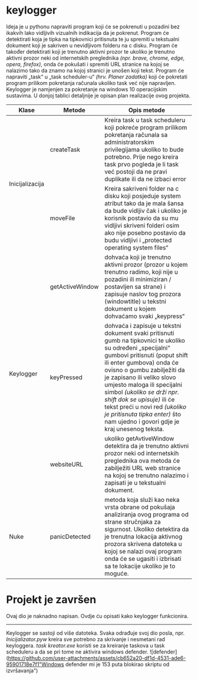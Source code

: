 # keylogger

Ideja je u pythonu napraviti program koji će se pokrenuti u pozadini bez ikakvih lako vidljivih vizualnih
indikacija da je pokrenut. Program će detektirati koja je tipka na tipkovnici pritisnuta te ju spremiti u
tekstualni dokument koji je sakriven u nevidljivom folderu na c disku. Program će također detektirati
koji je trenutno aktivni prozor te ukoliko je trenutno aktivni prozor neki od internetskih preglednika
_(npr. brave, chrome, edge, opera, firefox)_, onda će pokušati i spremiti URL stranice na kojoj se nalazimo
tako da znamo na kojoj stranici je unošen koji tekst. Program će napraviti „task“ u „task scheduler-u“
_(hrv. Planer zadatka)_ koji će pokretati program prilikom pokretanja računala ukoliko task već nije
napravljen. Keylogger je namjenjen za pokretanje na windows 10 operacijskim sustavima. U donjoj tablici
detaljnije je opisan plan realizacije ovog projekta.

<table>
    <thead>
        <tr>
            <th>Klase</th>
            <th>Metode</th>
            <th>Opis metode</th>
        </tr>
    </thead>
    <tbody>
        <tr>
            <td rowspan=2>Inicijalizacija</td>
            <td>createTask</td>
            <td>Kreira task u task scheduleru koji pokreće program prilikom pokretanja računala sa
administratorskim privilegijama ukoliko to bude potrebno. Prije nego kreira task prvo pogleda je li
task već postoji da ne pravi duplikate ili da ne izbaci error</td>
        </tr>
        <tr>
            <td>moveFile</td>
            <td>Kreira sakriveni folder na c disku koji posjeduje system atribut tako da je mala šansa da
bude vidljiv čak i ukoliko je korisnik postavio da su mu vidljivi skriveni folderi osim ako nije posebno
postavio da budu vidljivi i „protected operating system files“
</td>

<tr>
            <td rowspan=3>Keylogger</td>
            <td>getActiveWindow</td>
            <td>dohvaća koji je trenutno aktivni prozor (prozor u kojem trenutno radimo, koji nije
u pozadini ili minimiziran / postavljen sa strane) i zapisuje naslov tog prozora (windowtitle) u tekstni
dokument u kojem dohvaćamo svaki „keypress“</td>
        </tr>
        
<tr>
            <td>keyPressed</td>
            <td>dohvaća i zapisuje u tekstni dokument svaki pritisnuti gumb na tipkovnici te ukoliko su
određeni „specijalni“ gumbovi pritisnuti (poput shift ili enter gumbova) onda će ovisno o gumbu
zabilježiti da je zapisano ili veliko slovo umjesto maloga ili specijalni simbol <i>(ukoliko se drži npr. shift
dok se upisuje)</i> ili će tekst preći u novi red <i>(ukoliko je pritisnuta tipka enter)</i> što nam ujedno i govori
gdje je kraj unesenog teksta.</td>
        </tr>
        
<tr>
            <td>websiteURL</td>
            <td>ukoliko getAvtiveWindow detektira da je trenutno aktivni prozor neki od internetskih
preglednika ova metoda će zabilježiti URL web stranice na kojoj se trenutno nalazimo i zapisati je u
tekstualni dokument.</td>
        </tr>

<tr>
            <td>Nuke</td>
            <td>panicDetected</td>
            <td>metoda koja služi kao neka vrsta obrane od pokušaja analiziranja ovog programa od
strane stručnjaka za sigurnost. Ukoliko detektira da je trenutna lokacija aktivnog prozora skrivena
datoteka u kojoj se nalazi ovaj program onda će se ugasiti i izbrisati sa te lokacije ukoliko je to
moguće.</td>
        </tr>
    </tbody>
</table>

# Projekt je završen

Ovaj dio je naknadno napisan. Ovdje ću opisati kako keylogger funkcionira.
______________________________________________________________________________________

Keylogger se sastoji od više datoteka. Svaka odrađuje svoj dio posla, npr. _Inicijalizator.pyw_ kreira sve potrebno za 
skrivanje i nesmetani rad keyloggera. _task kreator.exe_ koristi se za kreiranje taskova u task scheduleru a da se pri
tome ne aktivira windows defender.
![defender](https://github.com/user-attachments/assets/cb652a20-df1d-4531-ade6-95901718e7f1"Windows defender mi je 153 puta blokirao skriptu od izvršavanja")
